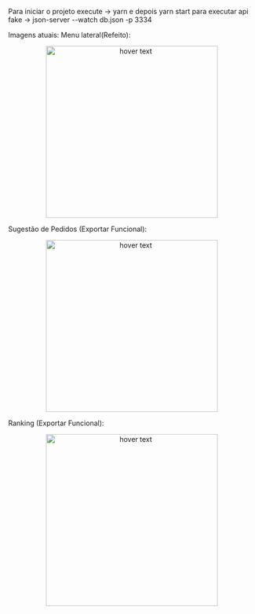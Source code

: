Para iniciar o projeto
execute -> yarn e depois yarn start
para executar api fake
-> json-server --watch db.json -p 3334


Imagens atuais: 
Menu lateral(Refeito):
<p align="center">
  <img src="https://i.imgur.com/UicZ7tO.png" width="350" title="hover text">
</p>
Sugestão de Pedidos (Exportar Funcional):
<p align="center">
  <img src="https://i.imgur.com/1Bw8uUw.png" width="350" title="hover text">
</p>

Ranking (Exportar Funcional):
<p align="center">
  <img src="https://i.imgur.com/lpT8GGh.png" width="350" title="hover text">
</p>


